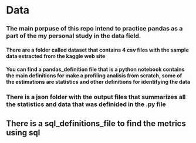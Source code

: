 # Data
### The main porpuse of this repo intend to practice pandas as a part of the my personal study in the data field.

#### There are a folder called dataset that contains 4 csv files with the sample data extracted from the kaggle web site

#### You can find a pandas_definition file that is a python notebook contains the main definitions for make a profiling analisis from scratch, some of the estimations are statistics and other definitions for identifying the data

### There is a json folder with the output files that summarizes all the statistics and data that was definided in the .py file

## There is a sql_definitions_file to find the metrics using sql


